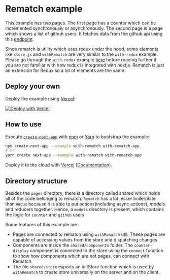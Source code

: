 # Rematch example

This example has two pages. The first page has a counter which can be incremented synchronously or asynchronously. The second page is a page which shows a list of github users. It fetches data from the github api using this [endpoint](api.github.com/users).

Since rematch is utility which uses redux under the hood, some elements like `store.js` and `withRematch` are very similar to the `with-redux` example. Please go through the `with-redux` example [here](https://github.com/vercel/next.js/tree/master/examples/with-redux) before reading further if you are not familiar with how redux is integrated with nextjs. Rematch is just an extension for Redux so a lot of elements are the same.

## Deploy your own

Deploy the example using [Vercel](https://vercel.com):

[![Deploy with Vercel](https://vercel.com/button)](https://vercel.com/new/git/external?repository-url=https://github.com/vercel/next.js/tree/canary/examples/with-rematch&project-name=with-rematch&repository-name=with-rematch)

## How to use

Execute [`create-next-app`](https://github.com/vercel/next.js/tree/canary/packages/create-next-app) with [npm](https://docs.npmjs.com/cli/init) or [Yarn](https://yarnpkg.com/lang/en/docs/cli/create/) to bootstrap the example::

```bash
npx create-next-app --example with-rematch with-rematch-app
# or
yarn create next-app --example with-rematch with-rematch-app
```

Deploy it to the cloud with [Vercel](https://vercel.com/import?filter=next.js&utm_source=github&utm_medium=readme&utm_campaign=next-example) ([Documentation](https://nextjs.org/docs/deployment)).

## Directory structure

Besides the `pages` directory, there is a directory called shared which holds all of the code belonging to rematch. `Rematch` has a lot lesser boilerplate than `Redux` because it is able to put actions(including async actions), _models_ and reducers together. Hence, a `models` directory is present, which contains the logic for `counter` and `github` users.

Some features of this example are :

- Pages are connected to rematch using `withRematch` util. These pages are capable of accessing values from the store and dispatching changes
- Components are inside the `shared/components` folder. The `counter-display` component is connected to the store using the `connect` function to show how components which are not pages, can connect with Rematch.
- The file `shared/store` exports an initStore function which is used by `withRematch` to create store universally on the server and on the client.
